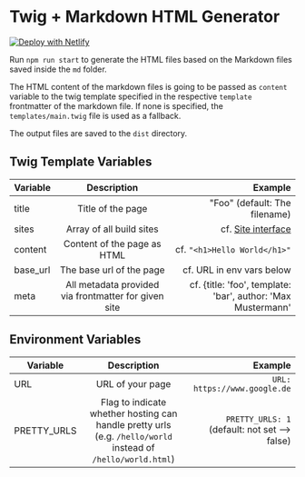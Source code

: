 # Twig + Markdown HTML Generator

[![Deploy with Netlify](https://www.netlify.com/img/deploy/button.svg)](https://app.netlify.com/start/deploy?repository=https://github.com/andi1984/back2roots)

Run `npm run start` to generate the HTML files based on the Markdown files saved inside the `md` folder.

The HTML content of the markdown files is going to be passed as `content` variable to the twig template specified in the respective `template` frontmatter of the markdown file. If none is specified, the `templates/main.twig` file is used as a fallback.

The output files are saved to the `dist` directory.

## Twig Template Variables

| Variable |                         Description                          |                                                      Example |
| -------- | :----------------------------------------------------------: | -----------------------------------------------------------: |
| title    |                      Title of the page                       |                                "Foo" (default: The filename) |
| sites    |                   Array of all build sites                   |                          cf. [Site interface](./utils/md.ts) |
| content  |                 Content of the page as HTML                  |                                 cf. `"<h1>Hello World</h1>"` |
| base_url |                   The base url of the page                   |                                    cf. URL in env vars below |
| meta     | All metadata provided via frontmatter for given site | cf. {title: 'foo', template: 'bar', author: 'Max Mustermann' |

## Environment Variables

| Variable    |                                                 Description                                                  |                                       Example |
| ----------- | :----------------------------------------------------------------------------------------------------------: | --------------------------------------------: |
| URL         |                                               URL of your page                                               |                  `URL: https://www.google.de` |
| PRETTY_URLS | Flag to indicate whether hosting can handle pretty urls (e.g. `/hello/world` instead of `/hello/world.html`) | `PRETTY_URLS: 1` (default: not set --> false) |
